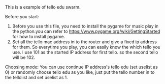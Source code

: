 This is a example of tello edu swarm.

Before you start:
1. Before you use this file, you need to install the pygame for music play in the python.you can refer to https://www.pygame.org/wiki/GettingStarted for how to install pygame.
2. Set all the tello mac address in to the router and give a fixed ip address for them. So everytime you play, you can easily know the which tello you use. I use 101 as the started IP address for first tello. so the second tello will be 102.

Choosing mode:
You can use continue IP address's tello edu (set uselist as 0) or randomly choose tello edu as you like, just put the tello number in to the tellolist and set uselist as 1.



